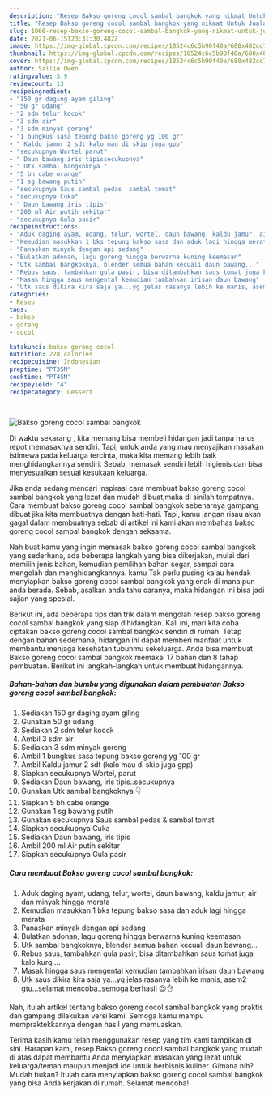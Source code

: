 ```yaml
---
description: "Resep Bakso goreng cocol sambal bangkok yang nikmat Untuk Jualan"
title: "Resep Bakso goreng cocol sambal bangkok yang nikmat Untuk Jualan"
slug: 1066-resep-bakso-goreng-cocol-sambal-bangkok-yang-nikmat-untuk-jualan
date: 2021-06-15T23:31:30.482Z
image: https://img-global.cpcdn.com/recipes/18524c6c5b90f40a/680x482cq70/bakso-goreng-cocol-sambal-bangkok-foto-resep-utama.jpg
thumbnail: https://img-global.cpcdn.com/recipes/18524c6c5b90f40a/680x482cq70/bakso-goreng-cocol-sambal-bangkok-foto-resep-utama.jpg
cover: https://img-global.cpcdn.com/recipes/18524c6c5b90f40a/680x482cq70/bakso-goreng-cocol-sambal-bangkok-foto-resep-utama.jpg
author: Sallie Owen
ratingvalue: 3.9
reviewcount: 13
recipeingredient:
- "150 gr daging ayam giling"
- "50 gr udang"
- "2 sdm telur kocok"
- "3 sdm air"
- "3 sdm minyak goreng"
- "1 bungkus sasa tepung bakso goreng yg 100 gr"
- " Kaldu jamur 2 sdt kalo mau di skip juga gpp"
- "secukupnya Wortel parut"
- " Daun bawang iris tipissecukupnya"
- " Utk sambal bangkoknya "
- "5 bh cabe orange"
- "1 sg bawang putih"
- "secukupnya Saus sambal pedas  sambal tomat"
- "secukupnya Cuka"
- " Daun bawang iris tipis"
- "200 ml Air putih sekitar"
- "secukupnya Gula pasir"
recipeinstructions:
- "Aduk daging ayam, udang, telur, wortel, daun bawang, kaldu jamur, air dan minyak hingga merata"
- "Kemudian masukkan 1 bks tepung bakso sasa dan aduk lagi hingga merata"
- "Panaskan minyak dengan api sedang"
- "Bulatkan adonan, lagu goreng hingga berwarna kuning keemasan"
- "Utk sambal bangkoknya, blender semua bahan kecuali daun bawang..."
- "Rebus saus, tambahkan gula pasir, bisa ditambahkan saus tomat juga kalo kurg...."
- "Masak hingga saus mengental kemudian tambahkan irisan daun bawang"
- "Utk saus dikira kira saja ya...yg jelas rasanya lebih ke manis, asem2 gtu...selamat mencoba..semoga berhasil 😉👌"
categories:
- Resep
tags:
- bakso
- goreng
- cocol

katakunci: bakso goreng cocol 
nutrition: 228 calories
recipecuisine: Indonesian
preptime: "PT35M"
cooktime: "PT45M"
recipeyield: "4"
recipecategory: Dessert

---
```



![Bakso goreng cocol sambal bangkok](https://img-global.cpcdn.com/recipes/18524c6c5b90f40a/680x482cq70/bakso-goreng-cocol-sambal-bangkok-foto-resep-utama.jpg)

Di waktu  sekarang , kita memang bisa membeli hidangan jadi tanpa harus repot memasaknya sendiri. Tapi, untuk anda yang mau menyajikan masakan istimewa pada keluarga tercinta, maka kita memang lebih baik menghidangkannya sendiri. Sebab, memasak sendiri lebih higienis dan bisa menyesuaikan sesuai kesukaan keluarga.

Jika anda sedang mencari inspirasi cara membuat bakso goreng cocol sambal bangkok yang lezat dan mudah dibuat,maka di sinilah tempatnya. Cara membuat bakso goreng cocol sambal bangkok  sebenarnya gampang dibuat jika kita membuatnya dengan hati-hati. Tapi, kamu jangan risau akan gagal dalam membuatnya 
sebab di artikel ini kami akan membahas bakso goreng cocol sambal bangkok dengan seksama.  



Nah buat kamu yang ingin memasak bakso goreng cocol sambal bangkok yang sederhana, ada beberapa langkah yang bisa dikerjakan, mulai dari memilih jenis bahan, kemudian pemilihan bahan segar, sampai cara mengolah dan menghidangkannya. kamu Tak perlu pusing kalau hendak menyiapkan bakso goreng cocol sambal bangkok yang enak di mana pun anda berada. Sebab, asalkan anda  tahu caranya, maka hidangan ini bisa jadi sajian yang spesial.

Berikut ini, ada beberapa tips dan trik dalam mengolah resep bakso goreng cocol sambal bangkok yang siap dihidangkan. Kali ini, mari kita coba ciptakan bakso goreng cocol sambal bangkok sendiri di rumah. Tetap dengan bahan sederhana, hidangan ini dapat memberi manfaat untuk membantu menjaga kesehatan tubuhmu sekeluarga. Anda bisa membuat Bakso goreng cocol sambal bangkok memakai 17 bahan dan 8 tahap pembuatan. Berikut ini langkah-langkah untuk membuat hidangannya.

<!--inarticleads1-->

##### Bahan-bahan dan bumbu yang digunakan dalam pembuatan Bakso goreng cocol sambal bangkok:

1. Sediakan 150 gr daging ayam giling
1. Gunakan 50 gr udang
1. Sediakan 2 sdm telur kocok
1. Ambil 3 sdm air
1. Sediakan 3 sdm minyak goreng
1. Ambil 1 bungkus sasa tepung bakso goreng yg 100 gr
1. Ambil  Kaldu jamur 2 sdt (kalo mau di skip juga gpp)
1. Siapkan secukupnya Wortel, parut
1. Sediakan  Daun bawang, iris tipis..secukupnya
1. Gunakan  Utk sambal bangkoknya 👇
1. Siapkan 5 bh cabe orange
1. Gunakan 1 sg bawang putih
1. Gunakan secukupnya Saus sambal pedas &amp; sambal tomat
1. Siapkan secukupnya Cuka
1. Sediakan  Daun bawang, iris tipis
1. Ambil 200 ml Air putih sekitar
1. Siapkan secukupnya Gula pasir




<!--inarticleads2-->

##### Cara membuat Bakso goreng cocol sambal bangkok:

1. Aduk daging ayam, udang, telur, wortel, daun bawang, kaldu jamur, air dan minyak hingga merata
1. Kemudian masukkan 1 bks tepung bakso sasa dan aduk lagi hingga merata
1. Panaskan minyak dengan api sedang
1. Bulatkan adonan, lagu goreng hingga berwarna kuning keemasan
1. Utk sambal bangkoknya, blender semua bahan kecuali daun bawang...
1. Rebus saus, tambahkan gula pasir, bisa ditambahkan saus tomat juga kalo kurg....
1. Masak hingga saus mengental kemudian tambahkan irisan daun bawang
1. Utk saus dikira kira saja ya...yg jelas rasanya lebih ke manis, asem2 gtu...selamat mencoba..semoga berhasil 😉👌




Nah, itulah artikel tentang  bakso goreng cocol sambal bangkok  yang praktis dan gampang dilakukan versi kami. Semoga kamu mampu mempraktekkannya dengan hasil yang memuaskan. 

Terima kasih kamu telah menggunakan resep yang tim kami tampilkan di sini. Harapan kami, resep  Bakso goreng cocol sambal bangkok yang mudah di atas dapat membantu Anda menyiapkan masakan yang lezat untuk keluarga/teman maupun menjadi ide untuk berbisnis kuliner. Gimana nih? Mudah bukan? Itulah cara menyiapkan bakso goreng cocol sambal bangkok yang bisa Anda kerjakan di rumah. Selamat mencoba!

